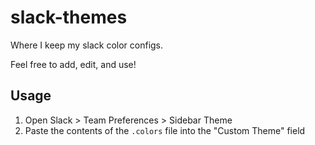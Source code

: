 # slack-themes
Where I keep my slack color configs.

Feel free to add, edit, and use!


## Usage
1. Open Slack > Team Preferences > Sidebar Theme 
2. Paste the contents of the `.colors` file into the "Custom Theme" field
